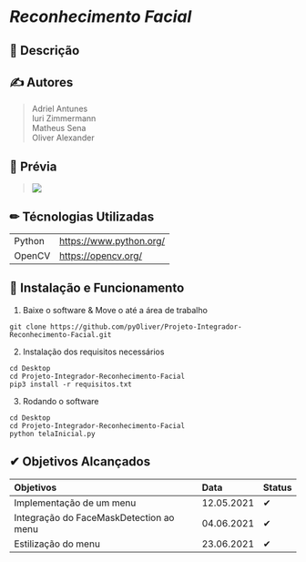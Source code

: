 # ***Reconhecimento Facial***

## 📕 Descrição

## ✍ Autores
> Adriel Antunes  
> Iuri Zimmermann  
> Matheus Sena  
> Oliver Alexander

## 📖 Prévia
> <img src="https://github.com/pyOliver/Projeto-Integrador-Reconhecimento-Facial/blob/main/Imagens/cap_1.png"/>

## ✏ Técnologias Utilizadas 
|||
| :------- | :--- |
| Python | https://www.python.org/ |
| OpenCV | https://opencv.org/ |  


## 📝 Instalação e Funcionamento
01. Baixe o software & Move o até a área de trabalho
```
git clone https://github.com/pyOliver/Projeto-Integrador-Reconhecimento-Facial.git
```

02. Instalação dos requisitos necessários
```
cd Desktop
cd Projeto-Integrador-Reconhecimento-Facial  
pip3 install -r requisitos.txt  
```

03. Rodando o software  
```
cd Desktop  
cd Projeto-Integrador-Reconhecimento-Facial  
python telaInicial.py  
```

## ✔ Objetivos Alcançados
| Objetivos | Data | Status |
| :------- | :--- | :--- |
| Implementação de um menu | 12.05.2021 | ✔ |
| Integração do FaceMaskDetection ao menu | 04.06.2021 | ✔ |
| Estilização do menu | 23.06.2021 | ✔ |
